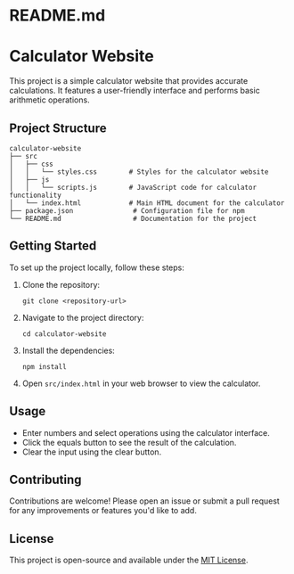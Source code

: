 # README.md

# Calculator Website

This project is a simple calculator website that provides accurate calculations. It features a user-friendly interface and performs basic arithmetic operations.

## Project Structure

```
calculator-website
├── src
│   ├── css
│   │   └── styles.css        # Styles for the calculator website
│   ├── js
│   │   └── scripts.js        # JavaScript code for calculator functionality
│   └── index.html            # Main HTML document for the calculator
├── package.json               # Configuration file for npm
└── README.md                  # Documentation for the project
```

## Getting Started

To set up the project locally, follow these steps:

1. Clone the repository:
   ```
   git clone <repository-url>
   ```

2. Navigate to the project directory:
   ```
   cd calculator-website
   ```

3. Install the dependencies:
   ```
   npm install
   ```

4. Open `src/index.html` in your web browser to view the calculator.

## Usage

- Enter numbers and select operations using the calculator interface.
- Click the equals button to see the result of the calculation.
- Clear the input using the clear button.

## Contributing

Contributions are welcome! Please open an issue or submit a pull request for any improvements or features you'd like to add.

## License

This project is open-source and available under the [MIT License](LICENSE).